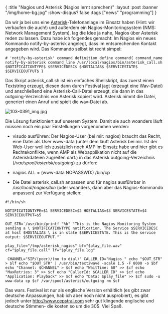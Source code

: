 {
  :title "Nagios und Asterisk (Nagios lernt sprechen)"
  :layout :post
  :banner "/img/home-bg.jpg"
  :show-disqus? false
  :tags ["news" "programming"]
}

Da wir ja bei uns eine [Asterisk](http://www.asterisk.org)-Telefonanlage im Einsatz haben (Hint: wir verkaufen die auch!) und außerdem ein Nagios-Monitoringsystem (NMS: Network Management System), lag die Idee ja nahe, Nagios über Asterisk reden zu lassen. Dazu habe ich folgendes gemacht: Im Nagios ein neues Kommando notify-by-asterisk angelegt, dass im entsprechenden Kontakt angegeben wird. Das Kommando selbst ist recht simpel:

    # 'notify-by-asterisk' command definition define command{ command_name notify-by-asterisk command_line /usr/local/nagios/bin/asterisk_call.sh $NOTIFICATIONTYPE$ $SERVICEDESC$ $HOSTALIAS$ $SERVICESTATE$ $SERVICEOUTPUT$ }

Das Skript asterisk\_call.sh ist ein einfaches Shellskript, das zuerst einen Textstring erzeugt, diesen dann durch Festival jagt (erzeugt eine Wav-Datei) und anschließend eine Asterisk-Call-Datei erzeugt, die dann in das outgoing-Verzeichnis von Asterisk kopiert wird. Asterisk nimmt die Datei, generiert einen Anruf und spielt die wav-Datei ab.

![103-0391\_img.jpg](/img/uploads/2006/03/103-0391_img.jpg "103-0391_img.jpg")

Die Lösung funktioniert auf unserem System. Damit sie auch woanders läuft müssen noch ein paar Einstellungen vorgenommen werden:

-   visudo ausführen: Der Nagios-User (bei mir: nagios) braucht das Recht, eine Datei als User www-data (unter dem läuft Asterisk bei mir. Ist der Web-User weil ich zusätzlich noch AMP im Einsatz habe und hier gibt es Rechtekonflikte, wenn AMP als Webapplikation nicht auf die Asteriskdateien zugreifen darf.) in das Asterisk outgoing-Verzeichnis (*/var/spool/asterisk/outgoing*) zu dürfen:
-   nagios ALL = (www-data NOPASSWD:) /bin/cp

-   Die Datei asterisk\_call.sh anpassen und für nagios ausführbar in */usr/local/nagios/bin* (oder woanders, dann aber das Nagios-Kommando anpassen) zur Verfügung stellen:

<!-- -->

    #!/bin/sh

    NOTIFICATIONTYPE=$1 SERVICEDESC=$2 HOSTALIAS=$3 SERVICESTATE=$4 SERVICEOUTPUT=$5

    OUT_STR=`/usr/bin/printf "%b" "This is the Nagios Monitoring System sending a \ $NOTIFICATIONTYPE notification. The Service $SERVICEDESC at host $HOSTALIAS \ is in state $SERVICESTATE. This is the service output: $SERVICEOUTPUT."`

    play_file="/tmp/asterisk_nagios" bf="$play_file.wav" cf="$play_file.call" lf="$play_file.log"

     CHANNEL="SIP/(peer)/(no to dial)" CALLER_ID="Nagios " echo "$OUT_STR" > $lf echo "$OUT_STR" | /usr/bin/text2wave -scale 1.5 -F 8000 -o $bf echo "Channel: $CHANNEL" > $cf echo "WaitTime: 60" >> $cf echo "MaxRetries: 3" >> $cf echo "CallerId: $CALLER_ID" >> $cf echo "Application: Playback" >> $cf echo "Data: $play_file" >> $cf sudo -u www-data cp $cf /var/spool/asterisk/outgoing rm $cf

Das wars. Festival ist nur als englische Version erhältlich (es gibt zwar deutsche Anpassungen, hab ich aber noch nicht ausprobiert), es gibt jedoch unter <http://www.cepstral.com> sehr gut klingende englische und deutsche Stimmen- die kosten so um die 30$. Viel Spaß.
